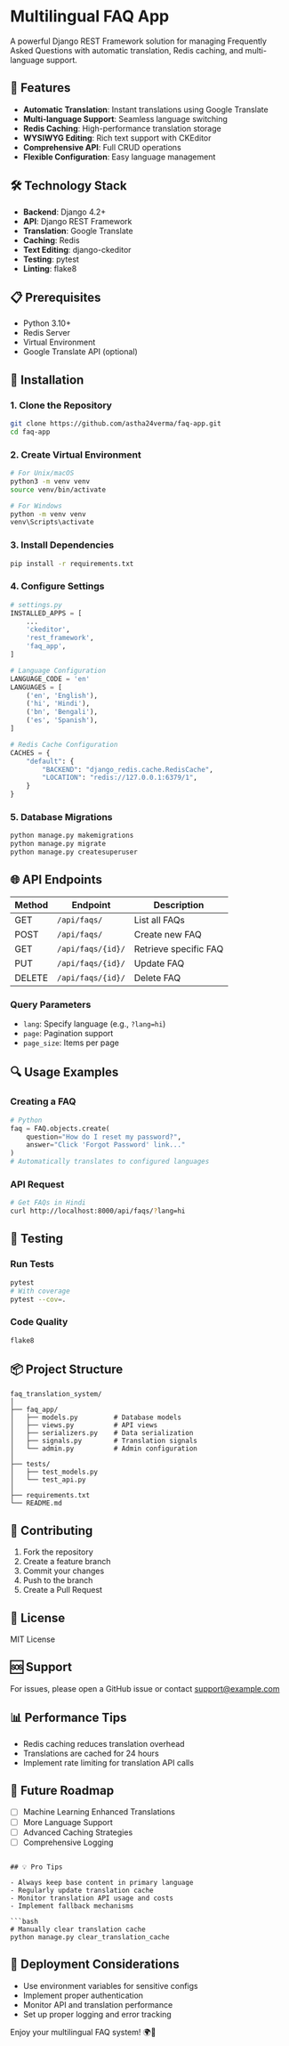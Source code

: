 # Multilingual FAQ App

A powerful Django REST Framework solution for managing Frequently Asked Questions with automatic translation, Redis caching, and multi-language support.

## 🌟 Features

- **Automatic Translation**: Instant translations using Google Translate
- **Multi-language Support**: Seamless language switching
- **Redis Caching**: High-performance translation storage
- **WYSIWYG Editing**: Rich text support with CKEditor
- **Comprehensive API**: Full CRUD operations
- **Flexible Configuration**: Easy language management

## 🛠 Technology Stack

- **Backend**: Django 4.2+
- **API**: Django REST Framework
- **Translation**: Google Translate
- **Caching**: Redis
- **Text Editing**: django-ckeditor
- **Testing**: pytest
- **Linting**: flake8

## 📋 Prerequisites

- Python 3.10+
- Redis Server
- Virtual Environment
- Google Translate API (optional)

## 🚀 Installation

### 1. Clone the Repository
```bash
git clone https://github.com/astha24verma/faq-app.git
cd faq-app
```

### 2. Create Virtual Environment
```bash
# For Unix/macOS
python3 -m venv venv
source venv/bin/activate

# For Windows
python -m venv venv
venv\Scripts\activate
```

### 3. Install Dependencies
```bash
pip install -r requirements.txt
```

### 4. Configure Settings
```python
# settings.py
INSTALLED_APPS = [
    ...
    'ckeditor',
    'rest_framework',
    'faq_app',
]

# Language Configuration
LANGUAGE_CODE = 'en'
LANGUAGES = [
    ('en', 'English'),
    ('hi', 'Hindi'),
    ('bn', 'Bengali'),
    ('es', 'Spanish'),
]

# Redis Cache Configuration
CACHES = {
    "default": {
        "BACKEND": "django_redis.cache.RedisCache",
        "LOCATION": "redis://127.0.0.1:6379/1",
    }
}
```

### 5. Database Migrations
```bash
python manage.py makemigrations
python manage.py migrate
python manage.py createsuperuser
```

## 🌐 API Endpoints

| Method | Endpoint | Description |
|--------|----------|-------------|
| GET    | `/api/faqs/` | List all FAQs |
| POST   | `/api/faqs/` | Create new FAQ |
| GET    | `/api/faqs/{id}/` | Retrieve specific FAQ |
| PUT    | `/api/faqs/{id}/` | Update FAQ |
| DELETE | `/api/faqs/{id}/` | Delete FAQ |

### Query Parameters
- `lang`: Specify language (e.g., `?lang=hi`)
- `page`: Pagination support
- `page_size`: Items per page

## 🔍 Usage Examples

### Creating a FAQ
```python
# Python
faq = FAQ.objects.create(
    question="How do I reset my password?",
    answer="Click 'Forgot Password' link..."
)
# Automatically translates to configured languages
```

### API Request
```bash
# Get FAQs in Hindi
curl http://localhost:8000/api/faqs/?lang=hi
```

## 🧪 Testing

### Run Tests
```bash
pytest
# With coverage
pytest --cov=.
```

### Code Quality
```bash
flake8
```

## 📦 Project Structure
```
faq_translation_system/
│
├── faq_app/
│   ├── models.py         # Database models
│   ├── views.py          # API views
│   ├── serializers.py    # Data serialization
│   ├── signals.py        # Translation signals
│   └── admin.py          # Admin configuration
│
├── tests/
│   ├── test_models.py
│   └── test_api.py
│
├── requirements.txt
└── README.md
```

## 🤝 Contributing

1. Fork the repository
2. Create a feature branch
3. Commit your changes
4. Push to the branch
5. Create a Pull Request

## 📄 License

MIT License

## 🆘 Support

For issues, please open a GitHub issue or contact support@example.com

## 📊 Performance Tips

- Redis caching reduces translation overhead
- Translations are cached for 24 hours
- Implement rate limiting for translation API calls

## 🔮 Future Roadmap

- [ ] Machine Learning Enhanced Translations
- [ ] More Language Support
- [ ] Advanced Caching Strategies
- [ ] Comprehensive Logging
```

## 💡 Pro Tips

- Always keep base content in primary language
- Regularly update translation cache
- Monitor translation API usage and costs
- Implement fallback mechanisms

```bash
# Manually clear translation cache
python manage.py clear_translation_cache
```

## 🚨 Deployment Considerations

- Use environment variables for sensitive configs
- Implement proper authentication
- Monitor API and translation performance
- Set up proper logging and error tracking

Enjoy your multilingual FAQ system! 🌍🚀